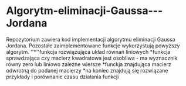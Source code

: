 # Algorytm-eliminacji-Gaussa---Jordana
Repozytorium zawiera kod implementacji algorytmu eliminacji Gaussa Jordana.
Pozostałe zaimplementowane funkcje wykorzystują powyższy algorytm.
''*''funkcja rozwiązująca układ równań liniowych
*funkcja sprawdzająca czy macierz kwadratowa jest osobliwa - ma wyznacznik równy zero lub liniowo zależne wiersze
*funckja znajdująca macierz odwrotną do podanej macierzy
*na koniec znajdują się rozwiązane przykłady i porównanie czasu działania funkcji 
